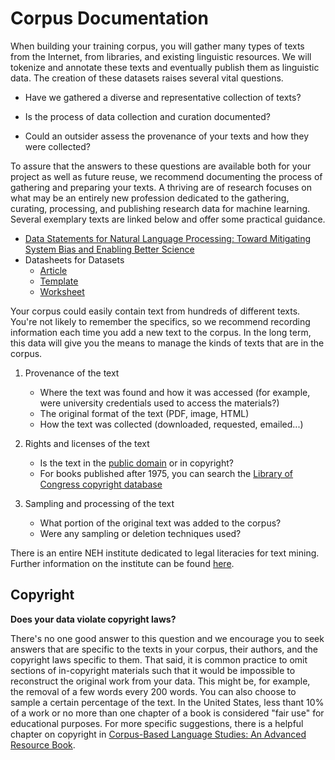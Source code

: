 Corpus Documentation
=======================

When building your training corpus, you will gather many types of texts from the Internet, from libraries, and existing linguistic resources. We will tokenize and annotate these texts and eventually publish them as linguistic data. The creation of these datasets raises several vital questions.  

- Have we gathered a diverse and representative collection of texts? 

- Is the process of data collection and curation documented? 

- Could an outsider assess the provenance of your texts and how they were collected? 

To assure that the answers to these questions are available both for your project as well as future reuse, we recommend documenting the process of gathering and preparing your texts. A thriving are of research focuses on what may be an entirely new profession dedicated to the gathering, curating, processing, and publishing research data for machine learning. Several exemplary texts are linked below and offer some practical guidance.  
- [Data Statements for Natural Language Processing: Toward Mitigating System Bias and Enabling Better Science](https://www.aclweb.org/anthology/Q18-1041/)
- Datasheets for Datasets
    - [Article](https://arxiv.org/abs/1803.09010)
    - [Template](https://github.com/AudreyBeard/Datasheets-for-Datasets-Template/blob/master/Datasheet_for_Datasets.pdf)
    - <a href="Datasheets_Template.pdf">Worksheet</a>

Your corpus could easily contain text from hundreds of different texts. You're not likely to remember the specifics, so we recommend recording information each time you add a new text to the corpus. In the long term, this data will give you the means to manage the kinds of texts that are in the corpus. 

1. Provenance of the text
    - Where the text was found and how it was accessed (for example, were university credentials used to access the materials?)  
    - The original format of the text (PDF, image, HTML)
    - How the text was collected (downloaded, requested, emailed...)

2. Rights and licenses of the text
    - Is the text in the [public domain](https://fairuse.stanford.edu/overview/public-domain/welcome/) or in copyright? 
    - For books published after 1975, you can search the [Library of Congress copyright database](http://cocatalog.loc.gov.)

3. Sampling and processing of the text
   - What portion of the original text was added to the corpus? 
   - Were any sampling or deletion techniques used? 

 
There is an entire NEH institute dedicated to legal literacies for text mining. Further information on the institute can be found [here](https://buildinglltdm.org/).

## Copyright 

__Does your data violate copyright laws?__

There's no one good answer to this question and we encourage you to seek answers that are specific to the texts in your corpus, their authors, and the copyright laws specific to them. That said, it is common practice to omit sections of in-copyright materials such that it would be impossible to reconstruct the original work from your data. This might be, for example, the removal of a few words every 200 words. You can also choose to sample a certain percentage of the text. In the United States, less thant 10% of a work or no more than one chapter of a book is considered "fair use" for educational purposes. For more specific suggestions, there is a helpful chapter on copyright in [Corpus-Based Language Studies: An Advanced Resource Book](https://www.lancaster.ac.uk/fass/projects/corpus/ZJU/xCBLS/chapters/A09.pdf). 


